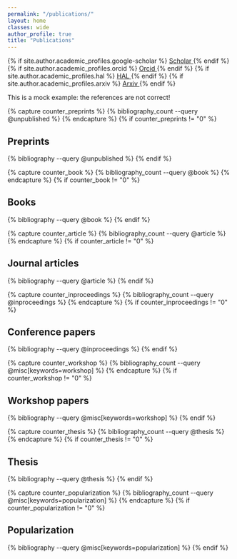 ```yaml
---
permalink: "/publications/"
layout: home
classes: wide
author_profile: true
title: "Publications"
---
```


{% if site.author.academic_profiles.google-scholar %}
  <a href="{{ site.author.academic_profiles.google-scholar }}">
    <i class="ai ai-google-scholar" aria-hidden="true"></i>Scholar
  </a>
{% endif %}
{% if site.author.academic_profiles.orcid %}
  <a href="{{ site.author.academic_profiles.orcid }}">
    <i class="ai ai-orcid" aria-hidden="true"></i>Orcid
  </a>
{% endif %}
{% if site.author.academic_profiles.hal %}
  <a href="{{ site.author.academic_profiles.hal }}">
    <i class="ai ai-hal" aria-hidden="true"></i>HAL
  </a>
{% endif %}
{% if site.author.academic_profiles.arxiv %}
  <a href="{{ site.author.academic_profiles.arxiv }}">
    <i class="ai ai-arxiv" aria-hidden="true"></i>Arxiv
  </a>
{% endif %}

<!-- See also https://github.com/inukshuk/jekyll-scholar to customize your references -->

This is a mock example: the references are not correct!

<!-- Preprints -->
{% capture counter_preprints %}
  {% bibliography_count --query @unpublished %}
{% endcapture %}
{% if counter_preprints != "0" %}
  <h2>Preprints</h2>
  {% bibliography --query @unpublished %}
{% endif %}

<!-- Journal articles-->
{% capture counter_book %}
  {% bibliography_count --query @book %}
{% endcapture %}
{% if counter_book != "0" %}
  <h2>Books</h2>
  {% bibliography --query @book %}
{% endif %}

<!-- Journal articles-->
{% capture counter_article %}
  {% bibliography_count --query @article %}
{% endcapture %}
{% if counter_article != "0" %}
  <h2>Journal articles</h2>
  {% bibliography --query @article %}
{% endif %}

<!-- Conference papers -->
{% capture counter_inproceedings %}
  {% bibliography_count --query @inproceedings %}
{% endcapture %}
{% if counter_inproceedings != "0" %}
  <h2>Conference papers</h2>
  {% bibliography --query @inproceedings %}
{% endif %}

<!-- Workshop papers -->
{% capture counter_workshop %}
  {% bibliography_count --query @misc[keywords=workshop] %}
{% endcapture %}
{% if counter_workshop != "0" %}
  <h2>Workshop papers</h2>
  {% bibliography --query @misc[keywords=workshop] %}
{% endif %}

<!-- Thesis -->
{% capture counter_thesis %}
  {% bibliography_count --query @thesis %}
{% endcapture %}
{% if counter_thesis != "0" %}
  <h2>Thesis</h2>
  {% bibliography --query @thesis %}
{% endif %}

<!-- Popularization -->
{% capture counter_popularization %}
  {% bibliography_count --query @misc[keywords=popularization] %}
{% endcapture %}
{% if counter_popularization != "0" %}
  <h2>Popularization</h2>
  {% bibliography --query @misc[keywords=popularization] %}
{% endif %}
